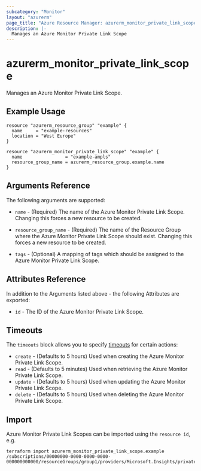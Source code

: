 ```yaml
---
subcategory: "Monitor"
layout: "azurerm"
page_title: "Azure Resource Manager: azurerm_monitor_private_link_scope"
description: |-
  Manages an Azure Monitor Private Link Scope
---
```


# azurerm_monitor_private_link_scope

Manages an Azure Monitor Private Link Scope.

## Example Usage

```hcl
resource "azurerm_resource_group" "example" {
  name     = "example-resources"
  location = "West Europe"
}

resource "azurerm_monitor_private_link_scope" "example" {
  name                = "example-ampls"
  resource_group_name = azurerm_resource_group.example.name
}
```

## Arguments Reference

The following arguments are supported:

* `name` - (Required) The name of the Azure Monitor Private Link Scope. Changing this forces a new resource to be created.

* `resource_group_name` - (Required) The name of the Resource Group where the Azure Monitor Private Link Scope should exist. Changing this forces a new resource to be created.

* `tags` - (Optional) A mapping of tags which should be assigned to the Azure Monitor Private Link Scope.

## Attributes Reference

In addition to the Arguments listed above - the following Attributes are exported:

* `id` - The ID of the Azure Monitor Private Link Scope.

## Timeouts

The `timeouts` block allows you to specify [timeouts](https://www.terraform.io/docs/configuration/resources.html#timeouts) for certain actions:

* `create` - (Defaults to 5 hours) Used when creating the Azure Monitor Private Link Scope.
* `read` - (Defaults to 5 minutes) Used when retrieving the Azure Monitor Private Link Scope.
* `update` - (Defaults to 5 hours) Used when updating the Azure Monitor Private Link Scope.
* `delete` - (Defaults to 5 hours) Used when deleting the Azure Monitor Private Link Scope.

## Import

Azure Monitor Private Link Scopes can be imported using the `resource id`, e.g.

```shell
terraform import azurerm_monitor_private_link_scope.example /subscriptions/00000000-0000-0000-0000-000000000000/resourceGroups/group1/providers/Microsoft.Insights/privateLinkScopes/pls1
```
